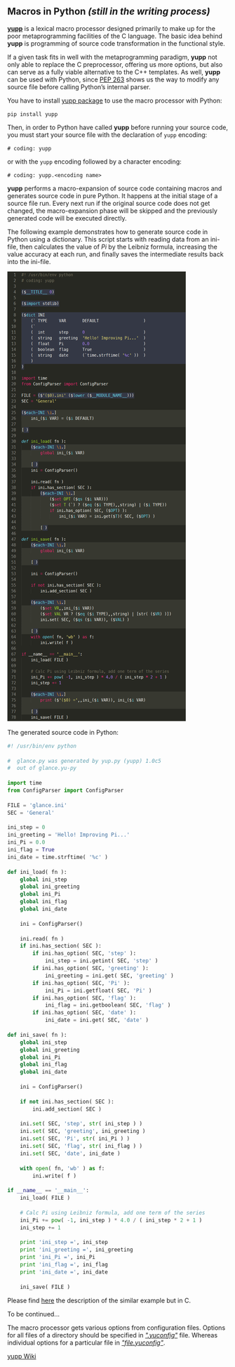 ## Macros in Python _(still in the writing process)_

[**yupp**][yupp] is a lexical macro processor designed primarily to make up
for the poor metaprogramming facilities of the C language. The basic idea
behind **yupp** is programming of source code transformation in the functional
style.

If a given task fits in well with the metaprogramming paradigm, **yupp** not
only able to replace the C preprocessor, offering us more options, but also
can serve as a fully viable alternative to the C++ templates. As well,
**yupp** can be used with Python, since [PEP 263][pep-0263] shows us the way
to modify any source file before calling Python’s internal parser.

You have to install [yupp package][package] to use the macro processor with
Python:

    pip install yupp

Then, in order to Python have called **yupp** before running your source code,
you must start your source file with the declaration of `yupp` encoding:

    # coding: yupp

or with the `yupp` encoding followed by a character encoding:

    # coding: yupp.<encoding name>

**yupp** performs a macro-expansion of source code containing macros and
generates source code in pure Python. It happens at the initial stage of
a source file run. Every next run if the original source code does not get
changed, the macro-expansion phase will be skipped and the previously
generated code will be executed directly.

The following example demonstrates how to generate source code in Python using
a dictionary. This script starts with reading data from an ini-file, then
calculates the value of _Pi_ by the Leibniz formula, increasing the value
accuracy at each run, and finally saves the intermediate results back into the
ini-file.

![glance in Python](pic/glance_py.png)

The generated source code in Python:

```py
#! /usr/bin/env python

#  glance.py was generated by yup.py (yupp) 1.0c5
#  out of glance.yu-py

import time
from ConfigParser import ConfigParser

FILE = 'glance.ini'
SEC = 'General'

ini_step = 0
ini_greeting = 'Hello! Improving Pi...'
ini_Pi = 0.0
ini_flag = True
ini_date = time.strftime( '%c' )

def ini_load( fn ):
    global ini_step
    global ini_greeting
    global ini_Pi
    global ini_flag
    global ini_date

    ini = ConfigParser()

    ini.read( fn )
    if ini.has_section( SEC ):
        if ini.has_option( SEC, 'step' ):
            ini_step = ini.getint( SEC, 'step' )
        if ini.has_option( SEC, 'greeting' ):
            ini_greeting = ini.get( SEC, 'greeting' )
        if ini.has_option( SEC, 'Pi' ):
            ini_Pi = ini.getfloat( SEC, 'Pi' )
        if ini.has_option( SEC, 'flag' ):
            ini_flag = ini.getboolean( SEC, 'flag' )
        if ini.has_option( SEC, 'date' ):
            ini_date = ini.get( SEC, 'date' )

def ini_save( fn ):
    global ini_step
    global ini_greeting
    global ini_Pi
    global ini_flag
    global ini_date

    ini = ConfigParser()

    if not ini.has_section( SEC ):
        ini.add_section( SEC )

    ini.set( SEC, 'step', str( ini_step ) )
    ini.set( SEC, 'greeting', ini_greeting )
    ini.set( SEC, 'Pi', str( ini_Pi ) )
    ini.set( SEC, 'flag', str( ini_flag ) )
    ini.set( SEC, 'date', ini_date )

    with open( fn, 'wb' ) as f:
        ini.write( f )

if __name__ == '__main__':
    ini_load( FILE )

    # Calc Pi using Leibniz formula, add one term of the series
    ini_Pi += pow( -1, ini_step ) * 4.0 / ( ini_step * 2 + 1 )
    ini_step += 1

    print 'ini_step =', ini_step
    print 'ini_greeting =', ini_greeting
    print 'ini_Pi =', ini_Pi
    print 'ini_flag =', ini_flag
    print 'ini_date =', ini_date

    ini_save( FILE )
```

Please find [here](glance.md) the description of the similar example but in C.

To be continued...

The macro processor gets various options from configuration files.
Options for all files of a directory should be specified in
[_".yuconfig"_](../eg/.yuconfig) file. Whereas individual options
for a particular file in [_"file.yuconfig"_](../eg/dict.yuconfig).

[yupp Wiki][wiki]

[pep-0263]: https://www.python.org/dev/peps/pep-0263/
[package]:  https://pypi.python.org/pypi/yupp/
[yupp]:     https://github.com/in4lio/yupp/
[wiki]:     https://github.com/in4lio/yupp/wiki/
